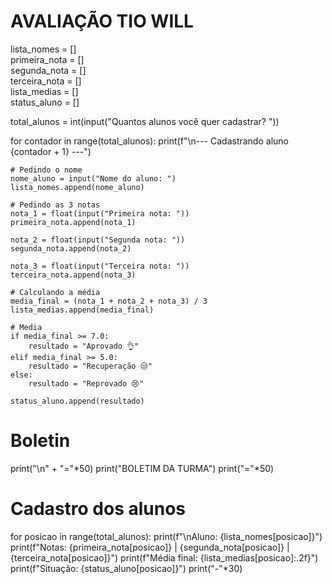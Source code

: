 # AVALIAÇÃO TIO WILL

lista_nomes = []  
primeira_nota = []  
segunda_nota = []  
terceira_nota = []  
lista_medias = []  
status_aluno = []  


total_alunos = int(input("Quantos alunos você quer cadastrar? "))


for contador in range(total_alunos):
    print(f"\n--- Cadastrando aluno {contador + 1} ---")
    
    # Pedindo o nome
    nome_aluno = input("Nome do aluno: ")
    lista_nomes.append(nome_aluno)  
    
    # Pedindo as 3 notas
    nota_1 = float(input("Primeira nota: "))
    primeira_nota.append(nota_1)
    
    nota_2 = float(input("Segunda nota: "))
    segunda_nota.append(nota_2)
    
    nota_3 = float(input("Terceira nota: "))
    terceira_nota.append(nota_3)
    
    # Calculando a média
    media_final = (nota_1 + nota_2 + nota_3) / 3
    lista_medias.append(media_final)
    
    # Media
    if media_final >= 7.0:
        resultado = "Aprovado 👌"  
    elif media_final >= 5.0:
        resultado = "Recuperação 😒"  
    else:
        resultado = "Reprovado 😢"  
    
    status_aluno.append(resultado)

# Boletin
print("\n" + "="*50)
print("BOLETIM DA TURMA")
print("="*50)

# Cadastro dos alunos
for posicao in range(total_alunos):
    print(f"\nAluno: {lista_nomes[posicao]}")
    print(f"Notas: {primeira_nota[posicao]} | {segunda_nota[posicao]} | {terceira_nota[posicao]}")
    print(f"Média final: {lista_medias[posicao]:.2f}")
    print(f"Situação: {status_aluno[posicao]}")
    print("-"*30)
